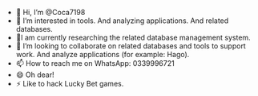 - 👋 Hi, I’m @Coca7198
- 👀 I’m interested in tools. And analyzing applications. And related databases.
- 🌱I am currently researching the related database management system.
- 💞️ I’m looking to collaborate on related databases and tools to support work. And analyze applications (for example: Hago).
- 📫 How to reach me on WhatsApp: 0339996721
- 😄 Oh dear!
- ⚡ Like to hack Lucky Bet games.

<!---
Coca7198/Coca7198 is a ✨ special ✨ repository because its `README.md` (this file) appears on your GitHub profile.
You can click the Preview link to take a look at your changes.
--->
